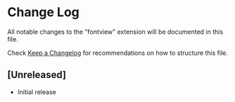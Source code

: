 # Change Log

All notable changes to the "fontview" extension will be documented in this file.

Check [Keep a Changelog](http://keepachangelog.com/) for recommendations on how to structure this file.

## [Unreleased]

- Initial release
